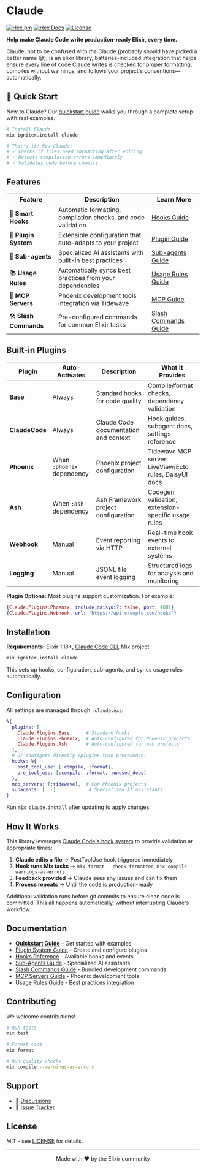 # Claude

[![Hex.pm](https://img.shields.io/hexpm/v/claude.svg)](https://hex.pm/packages/claude)
[![Hex Docs](https://img.shields.io/badge/hex-docs-lightgreen.svg)](https://hexdocs.pm/claude/)
[![License](https://img.shields.io/hexpm/l/claude.svg)](https://github.com/bradleygolden/claude/blob/main/LICENSE)

**Help make Claude Code write production-ready Elixir, every time.**

Claude, not to be confused with _the_ Claude (probably should have picked a better name 😅), is an elixir library, batteries-included integration that helps ensure every line of code Claude writes is checked for proper formatting, compiles without warnings, and follows your project's conventions—automatically.

## 🚀 Quick Start

New to Claude? Our [quickstart guide](documentation/guide-quickstart.md) walks you through a complete setup with real examples.

```bash
# Install Claude
mix igniter.install claude

# That's it! Now Claude:
# ✓ Checks if files need formatting after editing
# ✓ Detects compilation errors immediately
# ✓ Validates code before commits
```

## Features

| Feature | Description | Learn More |
|---------|-------------|------------|
| 🎯 **Smart Hooks** | Automatic formatting, compilation checks, and code validation | [Hooks Guide](documentation/guide-hooks.md) |
| 🔌 **Plugin System** | Extensible configuration that auto-adapts to your project | [Plugin Guide](documentation/guide-plugins.md) |
| 🤖 **Sub-agents** | Specialized AI assistants with built-in best practices | [Sub-agents Guide](documentation/guide-subagents.md) |
| 📚 **Usage Rules** | Automatically syncs best practices from your dependencies | [Usage Rules Guide](documentation/guide-usage-rules.md) |
| 🔗 **MCP Servers** | Phoenix development tools integration via Tidewave | [MCP Guide](documentation/guide-mcp.md) |
| 🛠️ **Slash Commands** | Pre-configured commands for common Elixir tasks | [Slash Commands Guide](documentation/guide-slash-commands.md) |

## Built-in Plugins

| Plugin | Auto-Activates | Description | What It Provides |
|--------|----------------|-------------|------------------|
| **Base** | Always | Standard hooks for code quality | Compile/format checks, dependency validation |
| **ClaudeCode** | Always | Claude Code documentation and context | Hook guides, subagent docs, settings reference |
| **Phoenix** | When `:phoenix` dependency | Phoenix project configuration | Tidewave MCP server, LiveView/Ecto rules, DaisyUI docs |
| **Ash** | When `:ash` dependency | Ash Framework project configuration | Codegen validation, extension-specific usage rules |
| **Webhook** | Manual | Event reporting via HTTP | Real-time hook events to external systems |
| **Logging** | Manual | JSONL file event logging | Structured logs for analysis and monitoring |

**Plugin Options:** Most plugins support customization. For example:
```elixir
{Claude.Plugins.Phoenix, include_daisyui?: false, port: 4001}
{Claude.Plugins.Webhook, url: "https://api.example.com/hooks"}
```

## Installation

**Requirements:** Elixir 1.18+, [Claude Code CLI](https://docs.anthropic.com/en/docs/claude-code/quickstart), Mix project

```bash
mix igniter.install claude
```

This sets up hooks, configuration, sub-agents, and syncs usage rules automatically.

## Configuration

All settings are managed through `.claude.exs`:

```elixir
%{
  plugins: [
    Claude.Plugins.Base,     # Standard hooks
    Claude.Plugins.Phoenix,  # Auto-configured for Phoenix projects
    Claude.Plugins.Ash       # Auto-configured for Ash projects
  ],
  # Or configure directly (plugins take precedence)
  hooks: %{
    post_tool_use: [:compile, :format],
    pre_tool_use: [:compile, :format, :unused_deps]
  },
  mcp_servers: [:tidewave],  # For Phoenix projects
  subagents: [...]            # Specialized AI assistants
}
```

Run `mix claude.install` after updating to apply changes.

## How It Works

This library leverages [Claude Code's hook system](https://docs.anthropic.com/en/docs/claude-code/hooks) to provide validation at appropriate times:

1. **Claude edits a file** → PostToolUse hook triggered immediately
2. **Hook runs Mix tasks** → `mix format --check-formatted`, `mix compile --warnings-as-errors`
3. **Feedback provided** → Claude sees any issues and can fix them
4. **Process repeats** → Until the code is production-ready

Additional validation runs before git commits to ensure clean code is committed. This all happens automatically, without interrupting Claude's workflow.
## Documentation

- [**Quickstart Guide**](documentation/guide-quickstart.md) - Get started with examples
- [Plugin System Guide](documentation/guide-plugins.md) - Create and configure plugins
- [Hooks Reference](documentation/guide-hooks.md) - Available hooks and events
- [Sub-Agents Guide](documentation/guide-subagents.md) - Specialized AI assistants
- [Slash Commands Guide](documentation/guide-slash-commands.md) - Bundled development commands
- [MCP Servers Guide](documentation/guide-mcp.md) - Phoenix development tools
- [Usage Rules Guide](documentation/guide-usage-rules.md) - Best practices integration

## Contributing

We welcome contributions!

```bash
# Run tests
mix test

# Format code
mix format

# Run quality checks
mix compile --warnings-as-errors
```

## Support

- 💬 [Discussions](https://github.com/bradleygolden/claude/discussions)
- 🐛 [Issue Tracker](https://github.com/bradleygolden/claude/issues)


## License

MIT - see [LICENSE](LICENSE) for details.

---

<p align="center">
  Made with ❤️ by the Elixir community
</p>

